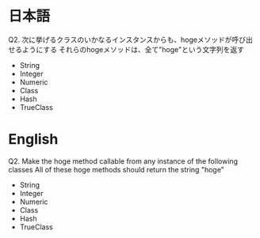 # 日本語

Q2.
次に挙げるクラスのいかなるインスタンスからも、hogeメソッドが呼び出せるようにする
それらのhogeメソッドは、全て"hoge"という文字列を返す
- String
- Integer
- Numeric
- Class
- Hash
- TrueClass

# English

Q2.
Make the hoge method callable from any instance of the following classes
All of these hoge methods should return the string "hoge"
- String
- Integer
- Numeric
- Class
- Hash
- TrueClass
